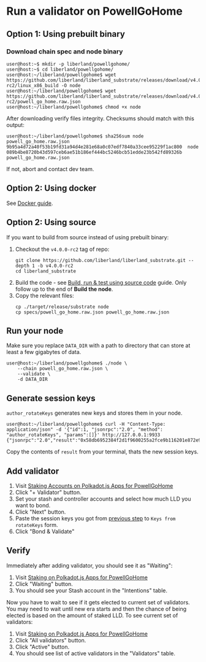 # Run a validator on PowellGoHome

## Option 1: Using prebuilt binary

### Download chain spec and node binary

```
user@host:~$ mkdir -p liberland/powellgohome/
user@host:~$ cd liberland/powellgohome/
user@host:~/liberland/powellgohome$ wget https://github.com/liberland/liberland_substrate/releases/download/v4.0.0-rc2/linux_x86_build -O node
user@host:~/liberland/powellgohome$ wget https://github.com/liberland/liberland_substrate/releases/download/v4.0.0-rc2/powell_go_home.raw.json
user@host:~/liberland/powellgohome$ chmod +x node
```

After downloading verify files integrity. Checksums should match with this output:
```
user@host:~/liberland/powellgohome$ sha256sum node powell_go_home.raw.json 
9b95a4d72a40f53b19fd31a94d4e281e68a0c07edf7840a33cee95229f1ac800  node
089b4be8720b43d597ceb6ae51b186ef444bc5246bcb51edde23b542fd89326b  powell_go_home.raw.json
```

If not, abort and contact dev team.

## Option 2: Using docker

See [Docker guide](../dev/docker.md).

## Option 2: Using source

If you want to build from source instead of using prebuilt binary:

1. Checkout the `v4.0.0-rc2` tag of repo:
    ```
    git clone https://github.com/liberland/liberland_substrate.git --depth 1 -b v4.0.0-rc2
    cd liberland_substrate
    ```
2. Build the code - see [Build, run & test using source code](../dev/dev.md) guide. Only follow up to the end of **Build the node**.
3. Copy the relevant files:
    ```
    cp ./target/release/substrate node
    cp specs/powell_go_home.raw.json powell_go_home.raw.json
    ```

## Run your node

Make sure you replace `DATA_DIR` with a path to directory that can store at least a few gigabytes of data.

```
user@host:~/liberland/powellgohome$ ./node \
    --chain powell_go_home.raw.json \
    --validate \
    -d DATA_DIR
```

## Generate session keys

`author_rotateKeys` generates new keys and stores them in your node.

```
user@host:~/liberland/powellgohome$ curl -H "Content-Type: application/json" -d '{"id":1, "jsonrpc":"2.0", "method": "author_rotateKeys", "params":[]}' http://127.0.0.1:9933
{"jsonrpc":"2.0","result":"0x58db6952384f2d1f9600255a2fce9b116201e872e9951a0a0c0edd7c31124934c690eb603407f4b98a1c9fc0628d4b926fec03d577f233fda3af01d33e2a391b9ad7558c0ae9ba082b3b70236ec584471c92c3a5d78e9bc08f49de7c75961e132697e5419818bfcd31e1bc2cc7d0560a81db72a76af59374c1932bc7a96d773a","id":1}
```

Copy the contents of `result` from your terminal, thats the new session keys.

## Add validator

1. Visit [Staking Accounts on Polkadot.js Apps for PowellGoHome](https://polkadot.js.org/apps/?rpc=wss%3A%2F%2Ftestchain.liberland.org#/staking/actions)
2. Click "+ Validator" button.
3. Set your stash and controller accounts and select how much LLD you want to bond.
4. Click "Next" button.
5. Paste the session keys you got from [previous step](#generate-session-keys) to `Keys from rotateKeys` form.
6. Click "Bond & Validate"

## Verify

Immediately after adding validator, you should see it as "Waiting":

1. Visit [Staking on Polkadot.js Apps for PowellGoHome](https://polkadot.js.org/apps/?rpc=wss%3A%2F%2Ftestchain.liberland.org#/staking)
2. Click "Waiting" button.
3. You should see your Stash account in the "Intentions" table.

Now you have to wait to see if it gets elected to current set of validators. You may need to wait until new era starts and then the chance of being elected is based on the amount of staked LLD. To see current set of validators:

1. Visit [Staking on Polkadot.js Apps for PowellGoHome](https://polkadot.js.org/apps/?rpc=wss%3A%2F%2Ftestchain.liberland.org#/staking)
2. Click "All validators" button.
2. Click "Active" button.
3. You should see list of active validators in the "Validators" table.
